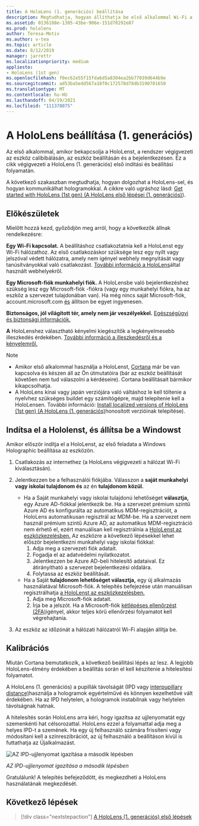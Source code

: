```yaml
---
title: A HoloLens (1. generációs) beállítása
description: Megtudhatja, hogyan állíthatja be első alkalommal Wi-Fi a HoloLens -t (1. generációs) egy Microsoft- (MSA-) vagy Azure Active Directory-fiókkal (AAD) egy hálózaton keresztül.
ms.assetid: 0136188e-1305-43be-906e-151d70292e87
ms.prod: hololens
author: Teresa-Motiv
ms.author: v-tea
ms.topic: article
ms.date: 8/12/2019
manager: jarrettr
ms.localizationpriority: medium
appliesto:
- HoloLens (1st gen)
ms.openlocfilehash: f0ec62e55f15fda6d5a8304ea2bb77039d644b9e
ms.sourcegitcommit: ad53ba5edd567a18f0c172578d78db3190701650
ms.translationtype: MT
ms.contentlocale: hu-HU
ms.lasthandoff: 04/19/2021
ms.locfileid: "111378075"
---
```

# <a name="set-up-your-hololens-1st-gen"></a>A HoloLens beállítása (1. generációs)

Az első alkalommal, amikor bekapcsolja a HoloLenst, a rendszer végigvezeti az eszköz calibibálásán, az eszköz beállításán és a bejelentkezésen.  Ez a cikk végigvezeti a HoloLens (1. generációs) első indítási és beállítási folyamatán.

A következő szakaszban megtudhatja, hogyan dolgozhat a HoloLens-sel, és hogyan kommunikálhat hologramokkal. A cikkre való ugráshoz lásd: [Get started with HoloLens (1st gen) (A HoloLens első lépései (1. generációs)](hololens1-basic-usage.md)).

## <a name="before-you-start"></a>Előkészületek

Mielőtt hozzá kezd, győződjön meg arról, hogy a következők állnak rendelkezésre:

**Egy Wi-Fi kapcsolat.** A beállításhoz csatlakoztatnia kell a HoloLenst egy Wi-Fi hálózathoz. Az első csatlakozáskor szüksége lesz egy nyílt vagy jelszóval védett hálózatra, amely nem igényel webhely megnyitását vagy tanúsítványokkal való csatlakozást. [További információ a HoloLens](hololens-offline.md)által használt webhelyekről.

**Egy Microsoft-fiók munkahelyi fiók.** A HoloLensbe való bejelentkezéshez szükség lesz egy Microsoft-fiók -fiókra (vagy egy munkahelyi fiókra, ha az eszköz a szervezet tulajdonában van). Ha még nincs saját Microsoft-fiók, account.microsoft.com [és](https://account.microsoft.com) állítson be egyet ingyenesen.

**Biztonságos, jól világított tér, amely nem jár veszélyekkel.** [Egészségügyi és biztonsági információk.](https://go.microsoft.com/fwlink/p/?LinkId=746661)

**A** HoloLenshez választható kényelmi kiegészítők a legkényelmesebb illeszkedés érdekében. [További információ a illeszkedésről és a kényelemről.](https://support.microsoft.com/help/12632/hololens-fit-your-hololens)

> [!NOTE]
>  
> - Amikor első alkalommal használja a HoloLenst, [Cortana](hololens-cortana.md) már be van kapcsolva és készen áll az Ön útmutatóira (bár az eszköz beállítását követően nem tud válaszolni a kérdéseire). Cortana beállításait bármikor kikapcsolhatja.
> - A HoloLens kínai vagy japán verziójára való váltáshoz le kell töltenie a nyelvhez szükséges buildet egy számítógépre, majd telepítenie kell a HoloLensen. További információ: [Install localized versions of HoloLens (1st gen) (A HoloLens (1. generációs)](hololens1-install-localized.md)honosított verzióinak telepítése).

## <a name="start-your-hololens-and-set-up-windows"></a>Indítsa el a Hololenst, és állítsa be a Windowst

Amikor először indítja el a HoloLenst, az első feladata a Windows Holographic beállítása az eszközön.

1. Csatlakozás az internethez (a HoloLens végigvezeti a hálózat Wi-Fi kiválasztásán).

1. Jelentkezzen be a felhasználói fiókjába. Válasszon a **saját munkahelyi vagy iskolai tulajdonom és** az én **tulajdonom közül.**
    - Ha a Saját munkahelyi vagy iskolai tulajdonú lehetőséget **választja,** egy Azure AD-fiókkal jelentkezik be. Ha a szervezet prémium szintű Azure AD és konfigurálta az automatikus MDM-regisztrációt, a HoloLens automatikusan regisztrál az MDM-be. Ha a szervezet nem használ prémium szintű Azure AD, az automatikus MDM-regisztráció nem érhető el, ezért manuálisan kell regisztrálnia a [HoloLenst az eszközkezelésben.](hololens-enroll-mdm.md#different-ways-to-enroll) Az eszközre a következő lépésekkel lehet először bejelentkezni munkahelyi vagy iskolai fiókkal:
        1. Adja meg a szervezeti fiók adatait.
        1. Fogadja el az adatvédelmi nyilatkozatot.
        1. Jelentkezzen be Azure AD-beli hitelesítő adataival. Ez átirányítható a szervezet bejelentkezési oldalára.
        1. Folytassa az eszköz beállítását.
    - Ha a Saját **tulajdonom lehetőséget választja,** egy új alkalmazás használatával Microsoft-fiók. A telepítés befejezése után manuálisan regisztrálhatja [a HoloLenst az eszközkezelésben.](hololens-enroll-mdm.md#different-ways-to-enroll)
        1. Adja meg Microsoft-fiók adatait.
        1. Írja be a jelszót. Ha a Microsoft-fiók [kétlépéses ellenőrzést (2FA)](https://blogs.technet.microsoft.com/microsoft_blog/2013/04/17/microsoft-account-gets-more-secure/)igényel, akkor teljes körű ellenőrzési folyamatot kell végrehajtania.

1. Az eszköz az időzónát a hálózati hálózatról Wi-Fi alapján állítja be.

## <a name="calibration"></a>Kalibrációs

Miután Cortana bemutatkozik, a következő beállítási lépés az lesz. A legjobb HoloLens-élmény érdekében a beállítás során el kell készítenie a hitelesítési folyamatot.

A HoloLens (1. generációs) a pupillák távolságát (IPD vagy [interpupillary distance)](https://en.wikipedia.org/wiki/Interpupillary_distance)használja a hologramok egyértelművé és könnyen kezelhetővé vált érdekében. Ha az IPD helytelen, a hologramok instabilnak vagy helytelen távolságnak hatnak.

A hitelesítés során HoloLens arra kéri, hogy igazítsa az ujjlenyomatát egy szemenkénti hat célsorozattal. HoloLens ezzel a folyamattal adja meg a helyes IPD-t a szemének. Ha egy új felhasználó számára frissíteni vagy módosítani kell a színreszibrációt, az új felhasználó a beállításon kívül is futtathatja az Újalkalmazást.

![AZ IPD-ujjlenyomat igazítása a második lépésben](./images/ipd-finger-alignment-300px.jpg)

*AZ IPD-ujjlenyomat igazítása a második lépésben*

Gratulálunk! A telepítés befejeződött, és megkezdheti a HoloLens használatának megkezdését.

## <a name="next-steps"></a>Következő lépések

> [!div class="nextstepaction"]
> [A HoloLens (1. generációs) első lépések](hololens1-basic-usage.md)
